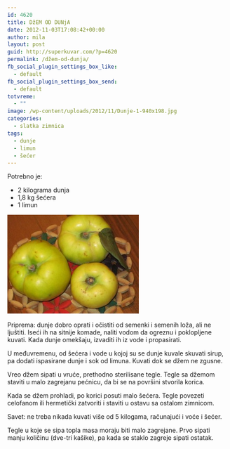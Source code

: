 ```yaml
---
id: 4620
title: DžEM OD DUNjA
date: 2012-11-03T17:08:42+00:00
author: mila
layout: post
guid: http://superkuvar.com/?p=4620
permalink: /džem-od-dunja/
fb_social_plugin_settings_box_like:
  - default
fb_social_plugin_settings_box_send:
  - default
totvreme:
  - ""
image: /wp-content/uploads/2012/11/Dunje-1-940x198.jpg
categories:
  - slatka zimnica
tags:
  - dunje
  - limun
  - šećer
---
```

Potrebno je:

  * 2 kilograma dunja
  * 1,8 kg šećera
  * 1 limun

<img class="alignnone size-medium wp-image-4621" title="Dunje (1)" src="/wp-content/uploads/2012/11/Dunje-1-300x225.jpg" alt="" width="300" height="225" /> 

Priprema: dunje dobro oprati i očistiti od semenki i semenih loža, ali ne ljuštiti. Iseći ih na sitnije komade, naliti vodom da ogreznu i poklopljene kuvati. Kada dunje omekšaju, izvaditi ih iz vode i propasirati.

U međuvremenu, od šećera i vode u kojoj su se dunje kuvale skuvati sirup, pa dodati ispasirane dunje i sok od limuna. Kuvati dok se džem ne zgusne.

Vreo džem sipati u vruće, prethodno sterilisane tegle. Tegle sa džemom staviti u malo zagrejanu pećnicu, da bi se na površini stvorila korica.

Kada se džem prohladi, po korici posuti malo šećera. Tegle povezeti celofanom ili hermetički zatvoriti i staviti u ostavu sa ostalom zimnicom.

Savet: ne treba nikada kuvati više od 5 kilogama, računajući i voće i šećer.

Tegle u koje se sipa topla masa moraju biti malo zagrejane. Prvo sipati manju količinu (dve-tri kašike), pa kada se staklo zagreje sipati ostatak.